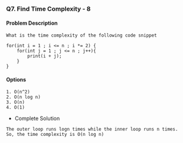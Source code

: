 ### Q7. Find Time Complexity - 8
#### Problem Description
```text
What is the time complexity of the following code snippet

for(int i = 1 ; i <= n ; i *= 2) {
    for(int j = 1 ; j <= n ; j++){
        print(i + j);
    }
}
```
#### Options
```text
1. O(n^2)
2. O(n log n)
3. O(n)
4. O(1)
```

* Complete Solution
```text
The outer loop runs logn times while the inner loop runs n times.
So, the time complexity is O(n log n)
```

